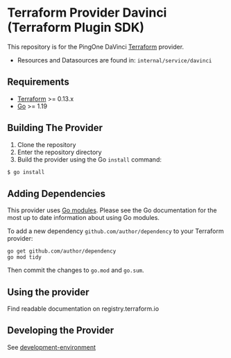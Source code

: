 # Terraform Provider Davinci (Terraform Plugin SDK)

This repository is for the PingOne DaVinci [Terraform](https://www.terraform.io) provider.

 - Resources and Datasources are found in: `internal/service/davinci`

## Requirements

-	[Terraform](https://www.terraform.io/downloads.html) >= 0.13.x
-	[Go](https://golang.org/doc/install) >= 1.19

## Building The Provider

1. Clone the repository
1. Enter the repository directory
1. Build the provider using the Go `install` command: 
```sh
$ go install
```

## Adding Dependencies

This provider uses [Go modules](https://github.com/golang/go/wiki/Modules).
Please see the Go documentation for the most up to date information about using Go modules.

To add a new dependency `github.com/author/dependency` to your Terraform provider:

```
go get github.com/author/dependency
go mod tidy
```

Then commit the changes to `go.mod` and `go.sum`.

## Using the provider

Find readable documentation on registry.terraform.io

## Developing the Provider

See [development-environment](./contributing/development-environment.md)